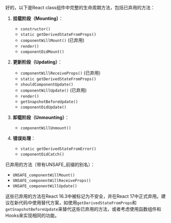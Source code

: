 好的，以下是React class组件中完整的生命周期方法，包括已弃用的方法：

1. **挂载阶段（Mounting）**：

    - `constructor()`
    - `static getDerivedStateFromProps()`
    - `componentWillMount()` (已弃用)
    - `render()`
    - `componentDidMount()`

2. **更新阶段（Updating）**：

    - `componentWillReceiveProps()` (已弃用)
    - `static getDerivedStateFromProps()`
    - `shouldComponentUpdate()`
    - `componentWillUpdate()` (已弃用)
    - `render()`
    - `getSnapshotBeforeUpdate()`
    - `componentDidUpdate()`

3. **卸载阶段（Unmounting）**：

    - `componentWillUnmount()`

4. **错误处理**：
    - `static getDerivedStateFromError()`
    - `componentDidCatch()`

已弃用的方法（带有UNSAFE\_前缀的别名）：

-   `UNSAFE_componentWillMount()`
-   `UNSAFE_componentWillReceiveProps()`
-   `UNSAFE_componentWillUpdate()`

这些已弃用的方法在React 16.3中被标记为不安全，并在React 17中正式弃用。建议在新代码中使用替代方案，如使用`getDerivedStateFromProps`和`getSnapshotBeforeUpdate`来替代这些已弃用的方法，或者考虑使用函数组件和Hooks来实现相同的功能。
